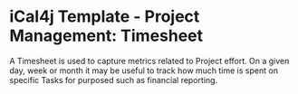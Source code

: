 # iCal4j Template - Project Management: Timesheet

A Timesheet is used to capture metrics related to Project effort. On a given day, week or month it may be useful
to track how much time is spent on specific Tasks for purposed such as financial reporting.
